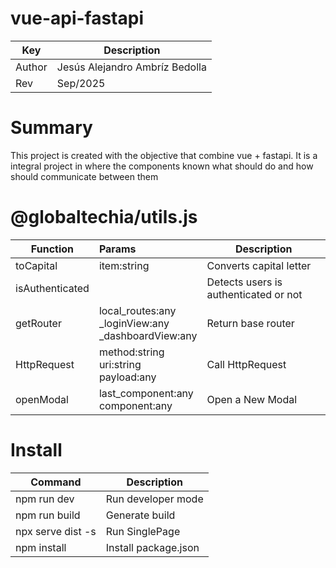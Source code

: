 # vue-api-fastapi

| Key    | Description                    |
|--------|--------------------------------|
| Author | Jesús Alejandro Ambríz Bedolla |
| Rev    | Sep/2025                       |

# Summary

This project is created with the objective that combine vue + fastapi.
It is a integral project in where the components known what should do and how should communicate between them

# @globaltechia/utils.js

| Function        | Params                                                     | Description                           |
|-----------------|:-----------------------------------------------------------|---------------------------------------|
| toCapital       | item:string                                                | Converts capital letter               |
| isAuthenticated |                                                            | Detects users is authenticated or not |
| getRouter       | local_routes:any<br/>_loginView:any<br/>_dashboardView:any | Return base router                    |
| HttpRequest     | method:string<br/>uri:string<br/>payload:any               | Call HttpRequest                      |
| openModal       | last_component:any<br/>component:any                       | Open a New Modal                      |



# Install

| Command                      | Description                        |
|------------------------------|------------------------------------|
| npm run dev                  | Run developer mode                 |
| npm run build                | Generate build                     |
| npx serve dist -s            | Run SinglePage                     |
| npm install | Install package.json |





